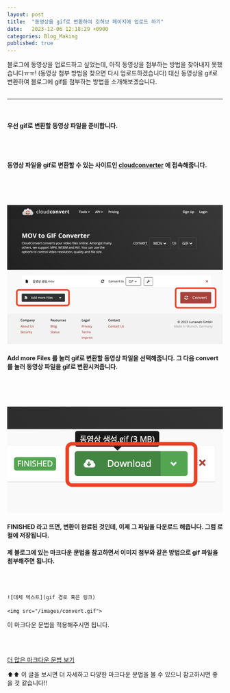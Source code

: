 ```yaml
---
layout: post
title:  "동영상을 gif로 변환하여 깃허브 페이지에 업로드 하기"
date:   2023-12-06 12:18:29 +0900
categories: Blog_Making
published: true
---
```


블로그에 동영상을 업로드하고 싶었는데, 아직 동영상을 첨부하는 방법을 찾아내지 못했습니다ㅠㅠ! (동영상 첨부 방법을 찾으면 다시 업로드하겠습니다) 대신 동영상을 gif로 변환하여 블로그에 gif를 첨부하는 방법을 소개해보겠습니다. 
<br><br>

___

<br>

#### 우선 gif로 변환할 동영상 파일을 준비합니다.


<br><br>


#### 동영상 파일을 gif로 변환할 수 있는 사이트인 [cloudconverter](https://cloudconvert.com) 에 접속해줍니다.

<br><br><br>

<img src="/images/convert1.png"><br/>

#### Add more Files 를 눌러 gif로 변환할 동영상 파일을 선택해줍니다. 그 다음 convert를 눌러 동영상 파일을 gif로 변환시켜줍니다.


<br><br><br>


<img src="/images/conver2.png"><br/>

#### FINISHED 라고 뜨면, 변환이 완료된 것인데, 이제 그 파일을 다운로드 해줍니다. 그럼 로컬에 저장됩니다. 

#### 제 블로그에 있는 마크다운 문법을 참고하면서 이미지 첨부와 같은 방법으로 gif 파일을 첨부해주면 됩니다.
<br><br>

```
![대체 텍스트](gif 경로 혹은 링크)

<img src="/images/convert.gif">
```

이 마크다운 문법을 적용해주시면 됩니다. 


<br><br>



[더 많은 마크다운 문법 보기](https://chaelimee.github.io/inclass/2023/12/04/pygame-프로젝트-2.-게임-제작-README.md-작성하기.html)



⬆️⬆️ 이 글을 보시면 더 자세하고 다양한 마크다운 문법을 볼 수 있으니 참고하시면 좋을 것 같습니다!!